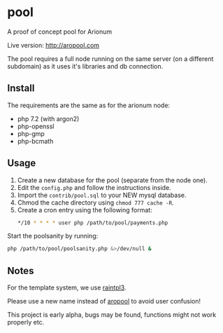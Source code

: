 # pool

A proof of concept pool for Arionum

Live version: http://aropool.com

The pool requires a full node running on the same server (on a different subdomain) as it uses it's libraries and db connection.

## Install

The requirements are the same as for the arionum node:

- php 7.2 (with argon2)
- php-openssl
- php-gmp
- php-bcmath

## Usage

1. Create a new database for the pool (separate from the node one).
2. Edit the `config.php` and follow the instructions inside.
3. Import the `contrib/pool.sql` to your NEW mysql database.
4. Chmod the cache directory using `chmod 777 cache -R`.
5. Create a cron entry using the following format:
   ```bash
   */10 * * * * user php /path/to/pool/payments.php
   ```

Start the poolsanity by running:

```bash
php /path/to/pool/poolsanity.php &>/dev/null &
```

## Notes

For the template system, we use [raintpl3].

Please use a new name instead of [aropool] to avoid user confusion!

This project is early alpha, bugs may be found, functions might not work properly etc.

[aropool]: https://aropool.com
[raintpl3]: https://github.com/feulf/raintpl3
